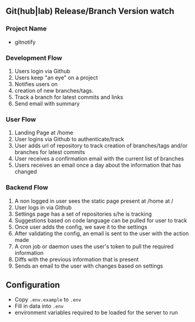 ## Git(hub|lab) Release/Branch Version watch

### Project Name
* gitnotify

### Development Flow
1. Users login via Github
1. Users keep "an eye" on a project
1. Notifies users on
  1. creation of new branches/tags.
  1. Track a branch for latest commits and links
1. Send email with summary

### User Flow
1. Landing Page at /home
1. User logins via Github to authenticate/track
1. User adds url of repository to track creation of branches/tags and/or branches for latest commits
1. User receives a confirmation email with the current list of branches
1. Users receives an email once a day about the information that has changed

### Backend Flow
1. A non logged in user sees the static page present at /home at /
1. User logs in via Github
1. Settings page has a set of repositories s/he is tracking
1. Suggestions based on code language can be pulled for user to track
1. Once user adds the config, we save it to the settings
1. After validating the config, an email is sent to the user with the action made
1. A cron job or daemon uses the user's token to pull the required information
1. Diffs with the previous information that is present
1. Sends an email to the user with changes based on settings

## Configuration
* Copy `.env.example` to `.env`
* Fill in data into `.env`
* environment variables required to be loaded for the server to run
